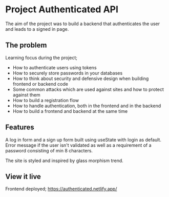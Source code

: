 # Project Authenticated API
The aim of the project was to build a backend that authenticates the user and leads to a signed in page. 

## The problem

Learning focus during the project; 
- How to authenticate users using tokens
- How to securely store passwords in your databases
- How to think about security and defensive design when building frontend or backend code
- Some common attacks which are used against sites and how to protect against them
- How to build a registration flow
- How to handle authentication, both in the frontend and in the backend
- How to build a frontend and backend at the same time


## Features

A log in form and a sign up form built using useState with login as default. Error message if the user isn't validated as well as a requirement of a password consisting of min 8 characters. 

The site is styled and inspired by glass morphism trend. 

## View it live
Frontend deployed; 
https://authenticated.netlify.app/

